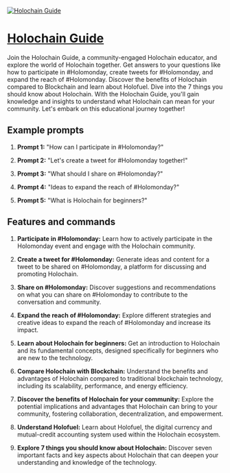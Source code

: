 [![Holochain Guide](https://files.oaiusercontent.com/file-c6LnFIAQoVml9TfOdPyexV2y?se=2123-10-18T16%3A40%3A18Z&sp=r&sv=2021-08-06&sr=b&rscc=max-age%3D31536000%2C%20immutable&rscd=attachment%3B%20filename%3D8c9f2c02-3f88-479a-9d3a-69c16b37389a.png&sig=31b/CpUom2xnq2iRUJgcwtZkZOC8W9ZG0E43l2/K5G0%3D)](https://chat.openai.com/g/g-q6MkebYjC-holochain-guide)

# [Holochain Guide](https://chat.openai.com/g/g-q6MkebYjC-holochain-guide)

Join the Holochain Guide, a community-engaged Holochain educator, and explore the world of Holochain together. Get answers to your questions like how to participate in #Holomonday, create tweets for #Holomonday, and expand the reach of #Holomonday. Discover the benefits of Holochain compared to Blockchain and learn about Holofuel. Dive into the 7 things you should know about Holochain. With the Holochain Guide, you'll gain knowledge and insights to understand what Holochain can mean for your community. Let's embark on this educational journey together!

## Example prompts

1. **Prompt 1:** "How can I participate in #Holomonday?"

2. **Prompt 2:** "Let's create a tweet for #Holomonday together!"

3. **Prompt 3:** "What should I share on #Holomonday?"

4. **Prompt 4:** "Ideas to expand the reach of #Holomonday?"

5. **Prompt 5:** "What is Holochain for beginners?"

## Features and commands

1. **Participate in #Holomonday:** Learn how to actively participate in the Holomonday event and engage with the Holochain community.

2. **Create a tweet for #Holomonday:** Generate ideas and content for a tweet to be shared on #Holomonday, a platform for discussing and promoting Holochain.

3. **Share on #Holomonday:** Discover suggestions and recommendations on what you can share on #Holomonday to contribute to the conversation and community.

4. **Expand the reach of #Holomonday:** Explore different strategies and creative ideas to expand the reach of #Holomonday and increase its impact.

5. **Learn about Holochain for beginners:** Get an introduction to Holochain and its fundamental concepts, designed specifically for beginners who are new to the technology.

6. **Compare Holochain with Blockchain:** Understand the benefits and advantages of Holochain compared to traditional blockchain technology, including its scalability, performance, and energy efficiency.

7. **Discover the benefits of Holochain for your community:** Explore the potential implications and advantages that Holochain can bring to your community, fostering collaboration, decentralization, and empowerment.

8. **Understand Holofuel:** Learn about Holofuel, the digital currency and mutual-credit accounting system used within the Holochain ecosystem.

9. **Explore 7 things you should know about Holochain:** Discover seven important facts and key aspects about Holochain that can deepen your understanding and knowledge of the technology.